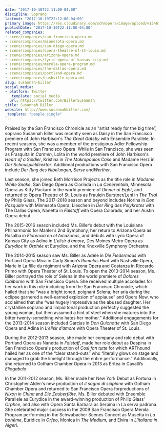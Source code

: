 ```yaml
---
date: "2017-10-10T22:11:00-04:00"
discipline: Soprano
lastmod: "2017-10-10T22:12:00-04:00"
primary_image: https://res.cloudinary.com/schmopera/image/upload/v1546739843/media/2019/01/SusannahBiller.jpg
publishDate: "2017-10-10T22:11:00-04:00"
related_companies:
- scene/companies/san-francisco-opera.md
- scene/companies/minnesota-opera.md
- scene/companies/san-diego-opera.md
- scene/companies/opera-theatre-of-st-louis.md
- scene/companies/arizona-opera.md
- scene/companies/lyric-opera-of-kansas-city.md
- scene/companies/merola-opera-program.md
- scene/companies/the-dallas-opera.md
- scene/companies/portland-opera.md
- scene/companies/nashville-opera.md
slug: susannah-biller
social_media:
- platform: Twitter
  _template: social_media
  url: https://twitter.com/BillerSusannah
title: Susannah Biller
website: http://www.susannahbiller.com/
_template: "people_single"
---
```

Praised	by the San Francisco Chronicle as an “artist ready for the big time”, soprano Susannah Biller was recently seen as Daisy in the San Francisco premiere of John Harbison's	*The Great Gatsby* with	Ensemble Parallele.	In recent seasons,	she	was a	member	of	the	prestigious	Adler	 Fellowship	 Program	 with	 San	 Francisco	Opera.	While	 in San	 Francisco,	 she	 was	 seen	 as	 Frasquita	 in	 *Carmen*,	 Lolita	 in	 the	 world	 premiere	 of	 John	Harbison's	*Heart	of	a	Soldier*, Kristina	in	*The	Makropoulos	Case* and	 Madame	 Herz	 in	 *Der	 Schauspieldirektor*.	 Additional	 productions	 with	 San	 Francisco Opera include	 *Der	 Ring	 des	 Nibelungen*, *Serse* and*Werther*.

Last season,	 she	 joined Beth	 Morrison	 Projects	 as	 the	 title	 role	 in	 *Madame	White	Snake*,	San	Diego	Opera	as	Clorinda	in	*La	Cenerentola*,	 Minnesota	 Opera	 as	 Kitty	 Packard	 in	 the	 world	 premiere	 of	*Dinner	 at	
Eight*,	 and	 returned to	 Opera	 Theatre	 of	 St.	 Louis	 as	 Fraulein Burstner/Leni	 in	 *The	 Trial*	 by	 Philip	 Glass. The	 2017-2018	 season	 and	beyond includes Norina	 in	 *Don	 Pasquale*	 with	 Minnesota	 Opera,	Lieschen	 in	*Der Ring des	 Polykrates* with	 The	 Dallas	Opera,	 Nanetta	 in	*Falstaff*	with Opera	Colorado,	and	her	Austin	Opera	debut.

The 2015-2016	 season included Ms.	 Biller’s debut	 with	the	 Louisiana	 Philharmonic	 for	 Mahler’s	 2nd Symphony,	 her	 return	to	Arizona	Opera	as	Rosalba	in	*Florencia	en	el	Amazonas*, and debuts with	Lyric	Opera	of	Kansas	City	as	Adina	in	*L’elisir	d’amore*,	Des	Moines	Metro	Opera	as	*Eurydice	in	Orphée*	et Eurydice,	and	 the	Knoxville	Symphony	Orchestra. 

The	2014-2015	season	saw	Ms.	Biller	as	Adele	in	*Die	Fledermaus* with	Portland	Opera	Mica	in	Carly	Simon’s	*Romulus	 Hunt* with	Nashville	Opera,	Marie	in	La	fille	du	régiment	with	Arizona	Opera	and	Costanza	in	Riccardo	Primo	with	Opera	 Theater	of	St.	Louis.	To	open	 the	2013-2014	season,	Ms.	Biller	portrayed	 the	 role	of	Selena	in	 the	world	premiere	of	*Dolores	Claiborne* with	San	Francisco	Opera.	She	received	multiple	accolades	for	her	work	in	this	role	including	from	the	 San	 Francisco	 Chronicle,	 which	 hailed	 that	 she	 “was	 a	 bright	 toned,	 poignant	 Selena;	 her	 aria	 during	 the	 eclipse	 garnered	a	well-earned	explosion	of	applause”	and Opera	Now,	who	acclaimed	that	she	“was	hugely	impressive	as	the	abused	daughter.	Her	crystalline	soprano	and	limpid	tonal	production	perfectly	suggested	the	young	woman,	but	then	assumed	 a	 hint	 of	 steel	 when	 she	 matures	 into	 the	 bitter	 twenty-something	 who	 hates	 her	 mother.”	 Additional	engagements	 for	 the	2013-2014	season	included	Garcias	in	*Don	Quichotte*	with	San	Diego	Opera	and	Adina	in	*L’elisir	d’amore*	with	Opera	Theater	of	St.	Louis.

During	 the	 2012-2013	season,	 she	made	her	company	and	 role	debut	with	 Portland	Opera	as	Nanetta	in	*Falstaff*,	made	her	role	debut	as	Despina	in	San 	Francisco	Opera's	production	of	*Così	fan	tutte* for	which	ARThound	 hailed her	as	one	of	 the	 “clear	 stand-outs”	who	 “literally	glows	 on	 stage	and	managed	 to	grab	the	limelight	through	the	entire	performance.” Additionally,	she	returned	to	Gotham	Chamber	Opera	in	2013	as	Eritea	in	Cavalli’s	*Eliogabalo*.

In	the	2011-2012	season,	Ms.	Biller	made	her	New	York	Debut	as	Fortuna	in	Christopher	Alden's	new	production	of	*Il	sogno	di	scipione* with	Gotham	Chamber	Opera	and returned	to	San	Francisco	Opera	forproductions	of	*Nixon	in	China* and	*Die	Zauberflöte*. Ms.	Biller	debuted with	Ensemble	Parallele	as	Eurydice	in	 the	award-winning production	of	Philip	Glass'	*Orphée*,	and	 also	with Opera	Santa	Barbara	as	Serpina	in	La	serva	padrona.	She	celebrated	major	success	in the	2009	San	Francisco	 Opera	Merola	 Program	 performing	 in	 the	 Schwabacher	 Scenes	 Concert	 as	Musetta	 in	 *La	 bohème*,	 Euridice	 in	*Orfeo*,	 Monica	in	*The	Medium,*	and	Elvira	in	*L'italiana	in	Algeri*.